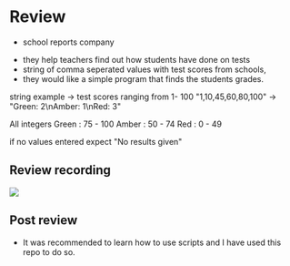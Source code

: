# Review

- school reports company

* they help teachers find out how students have done on tests
* string of comma seperated values with test scores from schools,
* they would like a simple program that finds the students grades.

string example -> test scores ranging from 1- 100
"1,10,45,60,80,100" -> "Green: 2\nAmber: 1\nRed: 3"

All integers
Green : 75 - 100
Amber : 50 - 74
Red : 0 - 49

if no values entered expect "No results given"

## Review recording

[![](https://img.youtube.com/watch?v=gb4essBfBq8/0.jpg)](https://www.youtube.com/watch?v=gb4essBfBq8)

## Post review

- It was recommended to learn how to use scripts and I have used this repo to do so.
